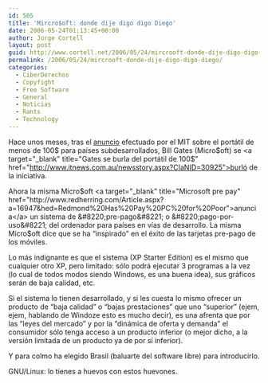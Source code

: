 ```yaml
---
id: 505
title: 'Mircro$oft: donde dije digo digo Diego'
date: 2006-05-24T01:13:45+00:00
author: Jorge Cortell
layout: post
guid: http://www.cortell.net/2006/05/24/mircrooft-donde-dije-digo-digo-diego/
permalink: /2006/05/24/mircrooft-donde-dije-digo-digo-diego/
categories:
  - CiberDerechos
  - Copyfight
  - Free Software
  - General
  - Noticias
  - Rants
  - Technology
---
```

Hace unos meses, tras el <a target="_blank" title="MIT laptop" href="http://www.microsiervos.com/archivo/ordenadores/laptop-100-dolares.html">anuncio</a> efectuado por el MIT sobre el portátil de menos de 100$ para paí­ses subdesarrollados, Bill Gates (Micro$oft) se <a target="_blank" title="Gates se burla del portátil de 100$" href="http://www.itnews.com.au/newsstory.aspx?CIaNID=30925">burló</a> de la iniciativa.

Ahora la misma Micro$oft <a target="_blank" title="Microsoft pre pay" href="http://www.redherring.com/Article.aspx?a=16947&hed=Redmond%20Has%20Pay%20PC%20for%20Poor">anuncia</a> un sistema de &#8220;pre-pago&#8221; o &#8220;pago-por-uso&#8221; del ordenador para paí­ses en ví­as de desarrollo. La misma Micro$oft dice que se ha &#8220;inspirado&#8221; en el éxito de las tarjetas pre-pago de los móviles.

Lo más indignante es que el sistema (XP Starter Edition) es el mismo que cualquier otro XP, pero limitado: sólo podrá ejecutar 3 programas a la vez (lo cual de todos modos siendo Windows, es una buena idea), sus gráficos serán de baja calidad, etc.

Si el sistema lo tienen desarrollado, y si les cuesta lo mismo ofrecer un producto de &#8220;baja calidad&#8221; o &#8220;bajas prestaciones&#8221; que uno &#8220;superior&#8221; (ejem, ejem, hablando de Windoze esto es mucho decir), es una afrenta que por las &#8220;leyes del mercado&#8221; y por la &#8220;dinámica de oferta y demanda&#8221; el consumidor sólo tenga acceso a un producto inferior (o mejor dicho, a la versión limitada de un producto ya de por sí­ inferior).
  
Y para colmo ha elegido Brasil (baluarte del software libre) para introducirlo.

GNU/Linux: lo tienes a huevos con estos huevones.